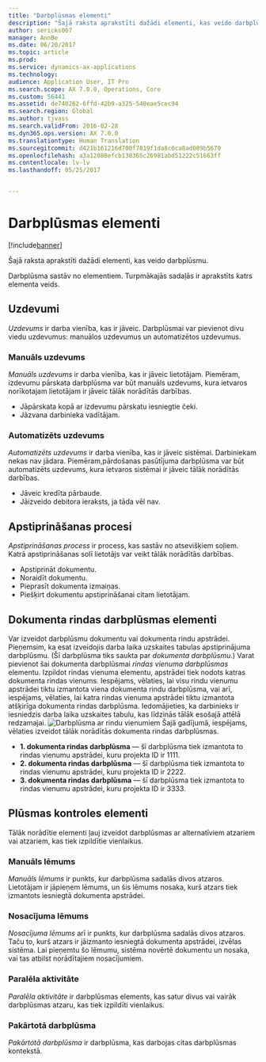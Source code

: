 ```yaml
---
title: "Darbplūsmas elementi"
description: "Šajā raksta aprakstīti dažādi elementi, kas veido darbplūsmu."
author: sericks007
manager: AnnBe
ms.date: 06/20/2017
ms.topic: article
ms.prod: 
ms.service: dynamics-ax-applications
ms.technology: 
audience: Application User, IT Pro
ms.search.scope: AX 7.0.0, Operations, Core
ms.custom: 56441
ms.assetid: de740262-6ffd-42b9-a325-540eae5cec94
ms.search.region: Global
ms.author: tjvass
ms.search.validFrom: 2016-02-28
ms.dyn365.ops.version: AX 7.0.0
ms.translationtype: Human Translation
ms.sourcegitcommit: d421b161216d700f7819f1da8c0ca8ad089b5670
ms.openlocfilehash: a3a12080efcb138365c26981abd51222c51663ff
ms.contentlocale: lv-lv
ms.lasthandoff: 05/25/2017


---
```


# <a name="workflow-elements"></a>Darbplūsmas elementi

[!include[banner](../includes/banner.md)]


Šajā raksta aprakstīti dažādi elementi, kas veido darbplūsmu.

Darbplūsma sastāv no elementiem. Turpmākajās sadaļās ir aprakstīts katrs elementa veids.

## <a name="tasks"></a>Uzdevumi
*Uzdevums* ir darba vienība, kas ir jāveic. Darbplūsmai var pievienot divu viedu uzdevumus: manuālos uzdevumus un automatizētos uzdevumus.

### <a name="manual-task"></a>Manuāls uzdevums

*Manuāls uzdevums* ir darba vienība, kas ir jāveic lietotājam. Piemēram, izdevumu pārskata darbplūsma var būt manuāls uzdevums, kura ietvaros norīkotajam lietotājam ir jāveic tālāk norādītās darbības.

-   Jāpārskata kopā ar izdevumu pārskatu iesniegtie čeki.
-   Jāzvana darbinieka vadītājam.

### <a name="automated-task"></a>Automatizēts uzdevums

*Automatizēts uzdevums* ir darba vienība, kas ir jāveic sistēmai. Darbiniekam nekas nav jādara. Piemēram,pārdošanas pasūtījuma darbplūsma var būt automatizēts uzdevums, kura ietvaros sistēmai ir jāveic tālāk norādītās darbības.

-   Jāveic kredīta pārbaude.
-   Jāizveido debitora ieraksts, ja tāda vēl nav.

## <a name="approval-processes"></a>Apstiprināšanas procesi
*Apstiprināšanas process* ir process, kas sastāv no atsevišķiem soļiem. Katrā apstiprināšanas solī lietotājs var veikt tālāk norādītās darbības.

-   Apstiprināt dokumentu.
-   Noraidīt dokumentu.
-   Pieprasīt dokumenta izmaiņas.
-   Piešķirt dokumentu apstiprināšanai citam lietotājam.

## <a name="lineitem-workflow-elements"></a>Dokumenta rindas darbplūsmas elementi
Var izveidot darbplūsmu dokumentu vai dokumenta rindu apstrādei. Pieņemsim, ka esat izveidojis darba laika uzskaites tabulas apstiprinājuma darbplūsmu. (Šī darbplūsma tiks saukta par *dokumenta darbplūsmu*.) Varat pievienot šai dokumenta darbplūsmai *rindas vienuma darbplūsmas* elementu. Izpildot rindas vienuma elementu, apstrādei tiek nodots katras dokumenta rindas vienums. Iespējams, vēlaties, lai visu rindu vienumu apstrādei tiktu izmantota viena dokumenta rindu darbplūsma, vai arī, iespējams, vēlaties, lai katra rindas vienuma apstrādei tiktu izmantota atšķirīga dokumenta rindas darbplūsma. Iedomājieties, ka darbinieks ir iesniedzis darba laika uzskaites tabulu, kas līdzinās tālāk esošajā attēlā redzamajai. ![Darbplūsma ar rindu vienumiem](./media/workflow_lineitemworkflow.gif) Šajā gadījumā, iespējams, vēlaties izveidot tālāk norādītās dokumenta rindas darbplūsmas.

-   **1. dokumenta rindas darbplūsma** — šī darbplūsma tiek izmantota to rindas vienumu apstrādei, kuru projekta ID ir 1111.
-   **2. dokumenta rindas darbplūsma** — šī darbplūsma tiek izmantota to rindas vienumu apstrādei, kuru projekta ID ir 2222.
-   **3. dokumenta rindas darbplūsma** — šī darbplūsma tiek izmantota to rindas vienumu apstrādei, kuru projekta ID ir 3333.

## <a name="flowcontrol-elements"></a>Plūsmas kontroles elementi
Tālāk norādītie elementi ļauj izveidot darbplūsmas ar alternatīviem atzariem vai atzariem, kas tiek izpildītie vienlaikus.

### <a name="manual-decision"></a>Manuāls lēmums

*Manuāls lēmums* ir punkts, kur darbplūsma sadalās divos atzaros. Lietotājam ir jāpieņem lēmums, un šis lēmums nosaka, kurš atzars tiek izmantots iesniegtā dokumenta apstrādei.

### <a name="conditional-decision"></a>Nosacījuma lēmums

*Nosacījuma lēmums* arī ir punkts, kur darbplūsma sadalās divos atzaros. Taču to, kurš atzars ir jāizmanto iesniegtā dokumenta apstrādei, izvēlas sistēma. Lai pieņemtu šo lēmumu, sistēma novērtē dokumentu un nosaka, vai tas atbilst norādītajiem nosacījumiem.

### <a name="parallel-activity"></a>Paralēla aktivitāte

*Paralēla aktivitāte* ir darbplūsmas elements, kas satur divus vai vairāk darbplūsmas atzaru, kas tiek izpildīti vienlaikus.

### <a name="subworkflow"></a>Pakārtotā darbplūsma

*Pakārtotā darbplūsma* ir darbplūsma, kas darbojas citas darbplūsmas kontekstā.




